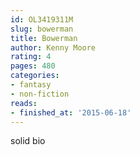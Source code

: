 ```yaml
---
id: OL3419311M
slug: bowerman
title: Bowerman
author: Kenny Moore
rating: 4
pages: 480
categories:
- fantasy
- non-fiction
reads:
- finished_at: '2015-06-18'
---
```

solid bio

